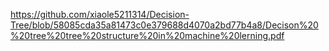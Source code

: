 https://github.com/xiaole5211314/Decision-Tree/blob/58085cda35a81473c0e379688d4070a2bd77b4a8/Decison%20%20tree%20tree%20structure%20in%20machine%20lerning.pdf
